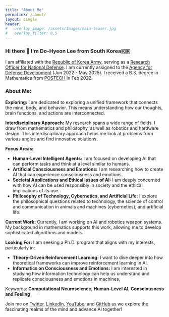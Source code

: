 ```yaml
---
title: "About Me"
permalink: /about/
layout: single
header:
#   overlay_image: /assets/Images/main-teaser.jpg
#   overlay_filter: 0.5
---
```


### Hi there 👋 I'm Do-Hyeon Lee from South Korea🇰🇷

I am affiliated with the <span >[Republic of Korea Army](https://www.army.mil.kr/sites/army/index.do)<span>, serving as a <span >[Research Officer for National Defense](https://www.rond.or.kr/CmsHome/MainDefault.aspx)<span>. I am currently assigned to the <span >[Agency for Defense Development](https://www.add.re.kr/eps)<span> (Jun 2022 - May 2025). I received a B.S. degree in Mathematics from <span >[POSTECH](https://www.postech.ac.kr/eng/)<span> in Feb 2022.

### About Me:

**Exploring:** I am dedicated to exploring a unified framework that connects the mind, body, and behavior. This means understanding how our thoughts, brain functions, and actions are interconnected.

**Interdisciplinary Approach:** My research spans a wide range of fields. I draw from mathematics and philosophy, as well as robotics and hardware design. This interdisciplinary approach helps me look at problems from various angles and find innovative solutions.

**Focus Areas:**

- **Human-Level Intelligent Agents:** I am focused on developing AI that can perform tasks and think at a level similar to humans.
- **Artificial Consciousness and Emotions:** I am researching how to create AI that can experience consciousness and emotions.
- **Societal Applications and Ethical Issues of AI:** I am deeply concerned with how AI can be used responsibly in society and the ethical implications of its use.
- **Philosophy of Technology, Cybernetics, and Artificial Life:** I explore the philosophical questions related to technology, the science of control and communication in animals and machines (cybernetics), and artificial life.

**Current Work:** Currently, I am working on AI and robotics weapon systems. My background in mathematics supports this work, allowing me to develop sophisticated algorithms and models.

**Looking For:** I am seeking a Ph.D. program that aligns with my interests, particularly in:

- **Theory-Driven Reinforcement Learning:** I want to dive deeper into how theoretical frameworks can improve reinforcement learning in AI.
- **Informatics on Consciousness and Emotions:** I am interested in studying how information technology can help us understand and replicate consciousness and emotions in machines.

Keywords: **Computational Neuroscience**, **Human-Level AI**, **Consciousness and Feeling**

Join me on [Twitter](https://twitter.com/Lead_The_World_), [LinkedIn](https://www.linkedin.com/in/dohyeon-lee-4793a6244), [YouTube](https://www.youtube.com/@leadh99), and [GitHub](https://github.com/Lee-DoHyeon) as we explore the fascinating realms of the mind and advance AI together!
